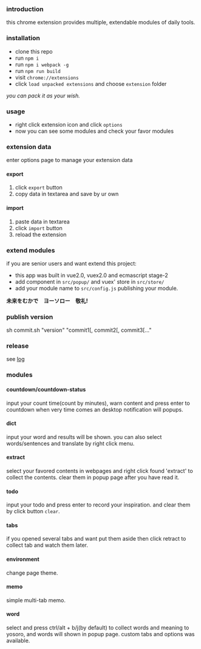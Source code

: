 ### introduction
this chrome extension provides multiple, extendable modules of daily tools.


### installation
+   clone this repo
+   run `npm i`
+   run `npm i webpack -g`
+   run `npm run build`
+   visit `chrome://extensions`
+   click `load unpacked extensions` and choose `extension` folder

*you can pack it as your wish.*

### usage
+   right click extension icon and click `options`
+   now you can see some modules and check your favor modules

### extension data

enter options page to manage your extension data

#### export

1.  click `export` button
1.  copy data in textarea and save by ur own

#### import

1.  paste data in textarea
1.  click `import` button
1.  reload the extension

### extend modules

if you are senior users and want extend this project:

+   this app was built in vue2.0, vuex2.0 and ecmascript stage-2
+   add component in `src/popup/` and vuex' store in `src/store/`
+   add your module name to `src/config.js` publishing your module.

**未来をむかで　ヨーソロー　敬礼!**

### publish version
sh commit.sh "version" "commit1[, commit2[, commit3[..."

### release
see [log](RELEASE.MD)

### modules

#### countdown/countdown-status

input your count time(count by minutes), warn content and press enter to countdown
when very time comes an desktop notification will popups.

#### dict

input your word and results will be shown.
you can also select words/sentences and translate by right click menu.

#### extract

select your favored contents in webpages and right click found 'extract' to collect the contents.
clear them in popup page after you have read it.

#### todo

input your todo and press enter to record your inspiration.
and clear them by click button `clear`.

#### tabs

if you opened several tabs and want put them aside then click retract to collect tab and watch them later.

#### environment

change page theme.

#### memo
simple multi-tab memo.

#### word

select and press ctrl/alt + b/j(by default) to collect words and meaning to yosoro, and words will shown in popup page.
custom tabs and options was available.